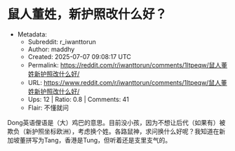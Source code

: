 # 鼠人董姓，新护照改什么好？

- Metadata:
  - Subreddit: r_iwanttorun
  - Author: maddhy
  - Created: 2025-07-07 09:08:17 UTC
  - Permalink: https://reddit.com/r/iwanttorun/comments/1ltpeqw/鼠人董姓新护照改什么好/
  - URL: https://www.reddit.com/r/iwanttorun/comments/1ltpeqw/鼠人董姓新护照改什么好/
  - Ups: 12 | Ratio: 0.8 | Comments: 41
  - Flair: 不懂就问


Dong英语俚语是（大）鸡巴的意思。目前没小孩，因为不想让后代（如果有）被欺负（新护照坐标欧洲），考虑换个姓。各路鼠神，求问换什么好呢？我知道在新加坡董拼写为Tang，香港是Tung，但听着还是支里支气的。

